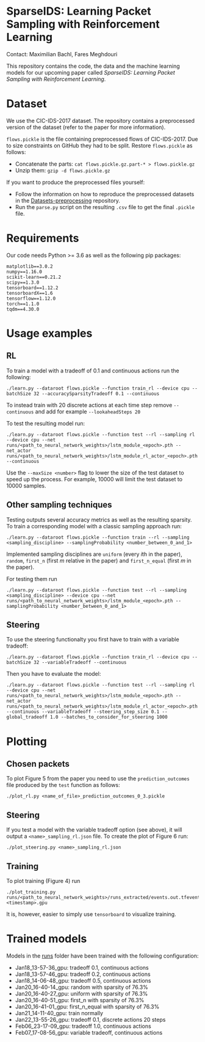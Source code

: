 # SparseIDS: Learning Packet Sampling with Reinforcement Learning
Contact: Maximilian Bachl, Fares Meghdouri

This repository contains the code, the data and the machine learning models for our upcoming paper called *SparseIDS: Learning Packet Sampling with Reinforcement Learning*.

# Dataset
We use the CIC-IDS-2017 dataset. The repository contains a preprocessed version of the dataset (refer to the paper for more information). 

```flows.pickle``` is the file containing preprocessed flows of CIC-IDS-2017. Due to size constraints on GitHub they had to be split. Restore ```flows.pickle``` as follows:
* Concatenate the parts: ```cat flows.pickle.gz.part-* > flows.pickle.gz```
* Unzip them: ```gzip -d flows.pickle.gz```

If you want to produce the preprocessed files yourself: 
* Follow the information on how to reproduce the preprocessed datasets in the [Datasets-preprocessing](https://github.com/CN-TU/Datasets-preprocessing) repository.
* Run the ```parse.py``` script on the resulting ```.csv``` file to get the final ```.pickle``` file. 

# Requirements
Our code needs Python >= 3.6 as well as the following pip packages:
```
matplotlib==3.0.2
numpy==1.16.0
scikit-learn==0.21.2
scipy==1.3.0
tensorboard==1.12.2
tensorboardX==1.6
tensorflow==1.12.0
torch==1.1.0
tqdm==4.30.0
```

# Usage examples

## RL
To train a model with a tradeoff of 0.1 and continuous actions run the following:

    ./learn.py --dataroot flows.pickle --function train_rl --device cpu --batchSize 32 --accuracySparsityTradeoff 0.1 --continuous
 
To instead train with 20 discrete actions at each time step remove ```--continuous``` and add for example ```--lookaheadSteps 20```

To test the resulting model run: 

    ./learn.py --dataroot flows.pickle --function test --rl --sampling rl --device cpu --net runs/<path_to_neural_network_weights>/lstm_module_<epoch>.pth --net_actor runs/<path_to_neural_network_weights>/lstm_module_rl_actor_<epoch>.pth --continuous
    
Use the ```--maxSize <number>``` flag to lower the size of the test dataset to speed up the process. For example, 10000 will limit the test dataset to 10000 samples. 

## Other sampling techniques

Testing outputs several accuracy metrics as well as the resulting sparsity. To train a corresponding model with a classic sampling approach run:

    ./learn.py --dataroot flows.pickle --function train --rl --sampling <sampling_discipline> --samplingProbability <number_between_0_and_1>

Implemented sampling disciplines are ```uniform``` (every *i*th in the paper), ```random```, ```first_n``` (first *m* relative in the paper) and ```first_n_equal``` (first *m* in the paper). 

For testing them run 

    ./learn.py --dataroot flows.pickle --function test --rl --sampling <sampling_discipline> --device cpu --net runs/<path_to_neural_network_weights>/lstm_module_<epoch>.pth --samplingProbability <number_between_0_and_1>

## Steering

To use the steering functionalty you first have to train with a variable tradeoff:

    ./learn.py --dataroot flows.pickle --function train_rl --device cpu --batchSize 32 --variableTradeoff --continuous
    
Then you have to evaluate the model:

    ./learn.py --dataroot flows.pickle --function test --rl --sampling rl --device cpu --net runs/<path_to_neural_network_weights>/lstm_module_<epoch>.pth --net_actor runs/<path_to_neural_network_weights>/lstm_module_rl_actor_<epoch>.pth --continuous --variableTradeoff --steering_step_size 0.1 --global_tradeoff 1.0 --batches_to_consider_for_steering 1000

# Plotting 

## Chosen packets

To plot Figure 5 from the paper you need to use the ```prediction_outcomes``` file produced by the ```test``` function as follows:

    ./plot_rl.py <name_of_file>_prediction_outcomes_0_3.pickle
    
## Steering

If you test a model with the variable tradeoff option (see above), it will output a ```<name>_sampling_rl.json``` file. To create the plot of Figure 6 run:

    ./plot_steering.py <name>_sampling_rl.json
    
## Training 

To plot training (Figure 4) run

    ./plot_training.py runs/<path_to_neural_network_weights>/runs_extracted/events.out.tfevents.<timestamp>.gpu
    
It is, however, easier to simply use ```tensorboard``` to visualize training. 

# Trained models
Models in the [runs](runs) folder have been trained with the following configuration:
* Jan18_13-57-36_gpu: tradeoff 0.1, continuous actions
* Jan18_13-57-46_gpu: tradeoff 0.2, continuous actions
* Jan18_14-06-48_gpu: tradeoff 0.5, continuous actions
* Jan20_16-40-14_gpu: random with sparsity of 76.3%
* Jan20_16-40-27_gpu: uniform with sparsity of 76.3%
* Jan20_16-40-51_gpu: first_n with sparsity of 76.3%
* Jan20_16-41-01_gpu: first_n_equal with sparsity of 76.3%
* Jan21_14-11-40_gpu: train normally
* Jan22_13-55-26_gpu: tradeoff 0.1, discrete actions 20 steps
* Feb06_23-17-09_gpu: tradeoff 1.0, continuous actions
* Feb07_17-08-56_gpu: variable tradeoff, continuous actions
